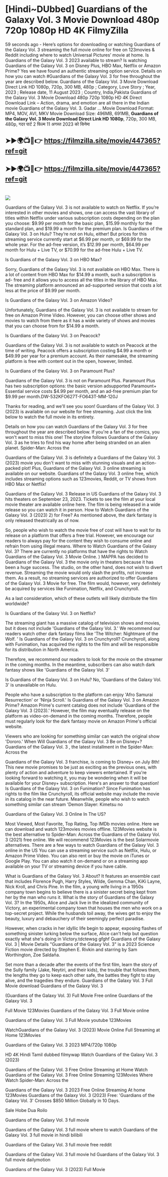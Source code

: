 # [Hindi~DUbbed] Guardians of the Galaxy Vol. 3 Movie Download 480p 720p 1080p HD 4K FilmyZilla


59 seconds ago - Here’s options for downloading or watching Guardians of the Galaxy Vol. 3 streaming the full movie online for free on 123movies & Reddit including where to watch Universal Pictures’ movie at home. Is Guardians of the Galaxy Vol. 3 2023 available to stream? Is watching Guardians of the Galaxy Vol. 3 on Disney Plus, HBO Max, Netflix or Amazon Prime? Yes we have found an authentic streaming option service. Details on how you can watch #Guardians of the Galaxy Vol. 3 for free throughout the year are described below. Guardians of the Galaxy Vol. 3 Movie Download Direct Link HD 1080p, 720p, 300 MB, 480p ; Category, Love Story ; Year, 2023 ; Release date, 11 August 2023 ; Country, India,Pakista Guardians of the Galaxy Vol. 3 Movie Download 480p 720p 1080p HD 4K Direct Download Link – Action, drama, and emotion are all there in the Indian movie Guardians of the Galaxy Vol. 3. Gadar ...
Movie Download Format: MP4, MOV, AVI, MKV
Movie Download Size: 496MB, 691MB, **Guardians of the Galaxy Vol. 3 Movie Download Direct Link HD 1080p**, 720p, 300 MB, 480p, गदर पार्ट 2 फिल्म 11 अगस्त 2023 को सिनेमा

## ➤►🌍📺📱👉   https://filmzilla.site/movie/447365?ref=git

## ➤►🌍📺📱👉   https://filmzilla.site/movie/447365?ref=git

#

<img src="https://image.tmdb.org/t/p/w780//5YZbUmjbMa3ClvSW1Wj3D6XGolb.jpg" />

Guardians of the Galaxy Vol. 3 is not available to watch on Netflix. If you’re interested in other movies and shows, one can access the vast library of titles within Netflix under various subscription costs depending on the plan you choose: $9.99 per month for the basic plan, $15.99 monthly for the standard plan, and $19.99 a month for the premium plan. Is Guardians of the Galaxy Vol. 3 on Hulu? They’re not on Hulu, either! But prices for this streaming service currently start at $6.99 per month, or $69.99 for the whole year. For the ad-free version, it’s $12.99 per month, $64.99 per month for Hulu + Live TV, or $70.99 for the ad-free Hulu + Live TV.

Is Guardians of the Galaxy Vol. 3 on HBO Max?

Sorry, Guardians of the Galaxy Vol. 3 is not available on HBO Max. There is a lot of content from HBO Max for $14.99 a month, such a subscription is ad- free and it allows you to access all the titles in the library of HBO Max. The streaming platform announced an ad-supported version that costs a lot less at the price of $9.99 per month.

Is Guardians of the Galaxy Vol. 3 on Amazon Video?

Unfortunately, Guardians of the Galaxy Vol. 3 is not available to stream for free on Amazon Prime Video. However, you can choose other shows and movies to watch from there as it has a wide variety of shows and movies that you can choose from for $14.99 a month.

Is Guardians of the Galaxy Vol. 3 on Peacock?

Guardians of the Galaxy Vol. 3 is not available to watch on Peacock at the time of writing. Peacock offers a subscription costing $4.99 a month or $49.99 per year for a premium account. As their namesake, the streaming platform is free with content out in the open, however, limited.

Is Guardians of the Galaxy Vol. 3 on Paramount Plus?

Guardians of the Galaxy Vol. 3 is not on Paramount Plus. Paramount Plus has two subscription options: the basic version adsupported Paramount+ Essential service costs $4.99 per month, and an ad-free premium plan for $9.99 per month.DW-532KFO627T-FO643T-MM-120J

Thanks for reading, and we'll see you soon! Guardians of the Galaxy Vol. 3 (2023) is available on our website for free streaming. Just click the link below to watch the full movie in its entirety.

Details on how you can watch Guardians of the Galaxy Vol. 3 for free throughout the year are described below. If you're a fan of the comics, you won't want to miss this one! The storyline follows Guardians of the Galaxy Vol. 3 as he tries to find his way home after being stranded on an alien planet. Spider-Man: Across the

Guardians of the Galaxy Vol. 3 is definitely a Guardians of the Galaxy Vol. 3 (2023) movie you don't want to miss with stunning visuals and an action-packed plot! Plus, Guardians of the Galaxy Vol. 3 online streaming is available on our website. Guardians of the Galaxy Vol. 3 online free, which includes streaming options such as 123movies, Reddit, or TV shows from HBO Max or Netflix!

Guardians of the Galaxy Vol. 3 Release in US Guardians of the Galaxy Vol. 3 hits theaters on September 23, 2023. Tickets to see the film at your local movie theater are available online here. The film is being released in a wide release so you can watch it in person. How to Watch Guardians of the Galaxy Vol. 3 (2023) 2) for Free? As mentioned above, the dark fantasy is only released theatrically as of now.

So, people who wish to watch the movie free of cost will have to wait for its release on a platform that offers a free trial. However, we encourage our readers to always pay for the content they wish to consume online and refrain from using illegal means. Where to Watch Guardians of the Galaxy Vol. 3? There are currently no platforms that have the rights to Watch Guardians of the Galaxy Vol. 3 Movie Online. ) MAPPA has decided to Guardians of the Galaxy Vol. 3 the movie only in theaters because it has been a huge success. The studio, on the other hand, does not wish to divert revenue. Streaming the movie would only slash the profits, not increase them. As a result, no streaming services are authorized to offer Guardians of the Galaxy Vol. 3 Movie for free. The film would, however, very definitely be acquired by services like Funimation, Netflix, and Crunchyroll.

As a last consideration, which of these outlets will likely distribute the film worldwide?

Is Guardians of the Galaxy Vol. 3 on Netflix?

The streaming giant has a massive catalog of television shows and movies, but it does not include 'Guardians of the Galaxy Vol. 3.' We recommend our readers watch other dark fantasy films like 'The Witcher: Nightmare of the Wolf. ' Is Guardians of the Galaxy Vol. 3 on Crunchyroll? Crunchyroll, along with Funimation, has acquired the rights to the film and will be responsible for its distribution in North America.

Therefore, we recommend our readers to look for the movie on the streamer in the coming months. In the meantime, subscribers can also watch dark fantasy shows like 'Guardians of the Galaxy Vol. 3'

Is Guardians of the Galaxy Vol. 3 on Hulu? No, 'Guardians of the Galaxy Vol. 3' is unavailable on Hulu.

People who have a subscription to the platform can enjoy 'Afro Samurai Resurrection' or 'Ninja Scroll.' Is Guardians of the Galaxy Vol. 3 on Amazon Prime? Amazon Prime's current catalog does not include 'Guardians of the Galaxy Vol. 3 (2023).' However, the film may eventually release on the platform as video-on-demand in the coming months. Therefore, people must regularly look for the dark fantasy movie on Amazon Prime's official website.

Viewers who are looking for something similar can watch the original show 'Dororo.' When Will Guardians of the Galaxy Vol. 3 Be on Disney+? Guardians of the Galaxy Vol. 3 , the latest installment in the Spider-Man: Across the

Guardians of the Galaxy Vol. 3 franchise, is coming to Disney+ on July 8th! This new movie promises to be just as exciting as the previous ones, with plenty of action and adventure to keep viewers entertained. If you're looking forward to watching it, you may be wondering when it will be available for your Disney+ subscription. Here's an answer to that question! Is Guardians of the Galaxy Vol. 3 on Funimation? Since Funimation has rights to the film like Crunchyroll, its official website may include the movie in its catalog in the near future. Meanwhile, people who wish to watch something similar can stream 'Demon Slayer: Kimetsu no

Guardians of the Galaxy Vol. 3 Online In The US?

Most Viewed, Most Favorite, Top Rating, Top IMDb movies online. Here we can download and watch 123movies movies offline. 123Movies website is the best alternative to Spider-Man: Across the Guardians of the Galaxy Vol. 3 (2021) free online. We will recommend 123Movies is the best Solarmovie alternatives. There are a few ways to watch Guardians of the Galaxy Vol. 3 online in the US You can use a streaming service such as Netflix, Hulu, or Amazon Prime Video. You can also rent or buy the movie on iTunes or Google Play. You can also watch it on-demand or on a streaming app available on your TV or streaming device if you have cable.

What is Guardians of the Galaxy Vol. 3 About? It features an ensemble cast that includes Florence Pugh, Harry Styles, Wilde, Gemma Chan, KiKi Layne, Nick Kroll, and Chris Pine. In the film, a young wife living in a 1950s company town begins to believe there is a sinister secret being kept from her by the man who runs it. What is the story of Guardians of the Galaxy Vol. 3? In the 1950s, Alice and Jack live in the idealized community of Victory, an experimental company town that houses the men who work on a top-secret project. While the husbands toil away, the wives get to enjoy the beauty, luxury and debauchery of their seemingly perfect paradise.

However, when cracks in her idyllic life begin to appear, exposing flashes of something sinister lurking below the surface, Alice can't help but question exactly what she's doing in Victory.tdctewsg gfghf Guardians of the Galaxy Vol. 3 | Movie Details "Guardians of the Galaxy Vol. 3" is a 2023 Science Fiction movie directed by Stephen E. Rivkin and starring by Sam Worthington, Zoe Saldaña.

Set more than a decade after the events of the first film, learn the story of the Sully family (Jake, Neytiri, and their kids), the trouble that follows them, the lengths they go to keep each other safe, the battles they fight to stay alive, and the tragedies they endure. Guardians of the Galaxy Vol. 3 Full Movie download Guardians of the Galaxy Vol. 3

(Guardians of the Galaxy Vol. 3) Full Movie Free online Guardians of the Galaxy Vol. 3

Full Movie 123Movies Guardians of the Galaxy Vol. 3 Full Movie online

Guardians of the Galaxy Vol. 3 Full Movie youtube 123Movies

WatchGuardians of the Galaxy Vol. 3 (2023) Movie Online Full Streaming at Home 123Movies

Guardians of the Galaxy Vol. 3 2023 MP4/720p 1080p

HD 4K Hindi Tamil dubbed filmywap Watch Guardians of the Galaxy Vol. 3 (2023)

Guardians of the Galaxy Vol. 3 Free Online Streaming at Home Watch Guardians of the Galaxy Vol. 3 Free Online Streaming 123Movies Where Watch Spider-Man: Across the

Guardians of the Galaxy Vol. 3 2023 Free Online Streaming At home 123Movies Guardians of the Galaxy Vol. 3 (2023) Free: 'Guardians of the Galaxy Vol. 3' Crosses $850 Million Globally in 10 Days.

Sale Hobe Dua Roilo

Guardians of the Galaxy Vol. 3 full movie

Guardians of the Galaxy Vol. 3 full movie where to watch Guardians of the Galaxy Vol. 3 full movie in hindi bilibili

Guardians of the Galaxy Vol. 3 full movie free reddit

Guardians of the Galaxy Vol. 3 full movie hd Guardians of the Galaxy Vol. 3 full movie dailymotion

Guardians of the Galaxy Vol. 3 (2023) Full Movie